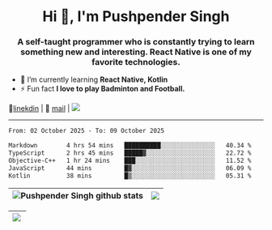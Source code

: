 <h1 align="center">Hi 👋, I'm Pushpender Singh</h1>
<h3 align="center">A self-taught programmer who is constantly trying to learn something new and interesting. React Native is one of my favorite technologies.</h3>

- 🌱 I’m currently learning **React Native, Kotlin**
- ⚡ Fun fact **I love to play Badminton and Football.**

👔[linekdin](https://www.linkedin.com/in/pushpender-singh-240061202/) | 📧 [mail](mailto:pushpendersingh694@gmail.com) | 
<a href="https://github.com/pushpender-singh-ap/pushpender-singh-ap">
    <img src="https://komarev.com/ghpvc/?username=pushpender-singh-ap&style=for-the-badge">
</a>


---

<!--START_SECTION:waka-->

```txt
From: 02 October 2025 - To: 09 October 2025

Markdown        4 hrs 54 mins   ██████████░░░░░░░░░░░░░░░   40.34 %
TypeScript      2 hrs 45 mins   █████▓░░░░░░░░░░░░░░░░░░░   22.72 %
Objective-C++   1 hr 24 mins    ███░░░░░░░░░░░░░░░░░░░░░░   11.52 %
JavaScript      44 mins         █▓░░░░░░░░░░░░░░░░░░░░░░░   06.09 %
Kotlin          38 mins         █▒░░░░░░░░░░░░░░░░░░░░░░░   05.31 %
```

<!--END_SECTION:waka-->


| <a><img align="center" src="https://github-readme-stats-eight-psi-55.vercel.app/api?username=pushpender-singh-ap&show_icons=true&show=reviews,prs_merged,prs_merged_percentage&include_all_commits=true" alt="Pushpender Singh github stats" /></a> | <a><img align="center" src="https://github-readme-stats-eight-psi-55.vercel.app/api/top-langs/?username=pushpender-singh-ap&layout=donut-vertical" /></a> |
| ------------- | ------------- |

| <a> <img align="left" src="https://github-readme-streak-stats-bice-seven.vercel.app?user=pushpender-singh-ap" /></br> </a> |
| ------------- |
